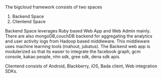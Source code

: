 The bigcloud framework consists of two spaces

1. Backend Space
2. Clientend Space


Backend Space leverages Ruby based Web App and Web Admin mainly. There are also mongoDB,couchDB 
backend for  aggregating the analytics and user activity logs from Hadoop based middleware. This 
middleware uses machine learning tools (mahout, jubatus). The Backend web app is modulerized so 
that its easier to integrate the facebook graph, gcm console, kakao people, nhn sdk, gree sdk, 
dena sdk apis.

Clientend consists of Android, Blackberry, iOS, Bada client, Web integration SDKs.

